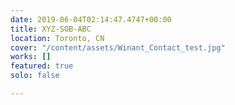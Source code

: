 ```yaml
---
date: 2019-06-04T02:14:47.4747+00:00
title: XYZ-SOB-ABC
location: Toronto, CN
cover: "/content/assets/Winant_Contact_test.jpg"
works: []
featured: true
solo: false

---
```

